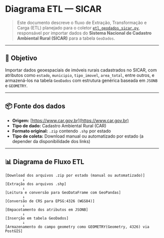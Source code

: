 # Diagrama ETL — SICAR

> Este documento descreve o fluxo de Extração, Transformação e Carga (ETL) planejado para o coletor [`etl_geodados_sicar.py`](./etl_geodados_sicar.py), responsável por importar dados do **Sistema Nacional de Cadastro Ambiental Rural (SICAR)** para a tabela `GeoDados`.

---

## 🎯 Objetivo

Importar dados geoespaciais de imóveis rurais cadastrados no SICAR, com atributos como `estado`, `municipio`, `tipo_imovel`, `area_total`, entre outros, e armazená-los na tabela `GeoDados` com estrutura genérica baseada em `JSONB` e `GEOMETRY`.

---

## 📦 Fonte dos dados

- **Origem:** [https://www.car.gov.br](https://www.car.gov.br)
- **Tipo de dado:** Cadastro Ambiental Rural (CAR)
- **Formato original:** `.zip` contendo `.shp` por estado
- **Tipo de coleta:** Download manual ou automatizado por estado (a depender da disponibilidade dos links)

---

## 📊 Diagrama de Fluxo ETL

```text
[Download dos arquivos .zip por estado (manual ou automatizado)]
        ↓
[Extração dos arquivos .shp]
        ↓
[Leitura e conversão para GeoDataFrame com GeoPandas]
        ↓
[Conversão de CRS para EPSG:4326 (WGS84)]
        ↓
[Empacotamento dos atributos em JSONB]
        ↓
[Inserção em tabela GeoDados]
        ↓
[Armazenamento do campo geometry como GEOMETRY(Geometry, 4326) via PostGIS]
